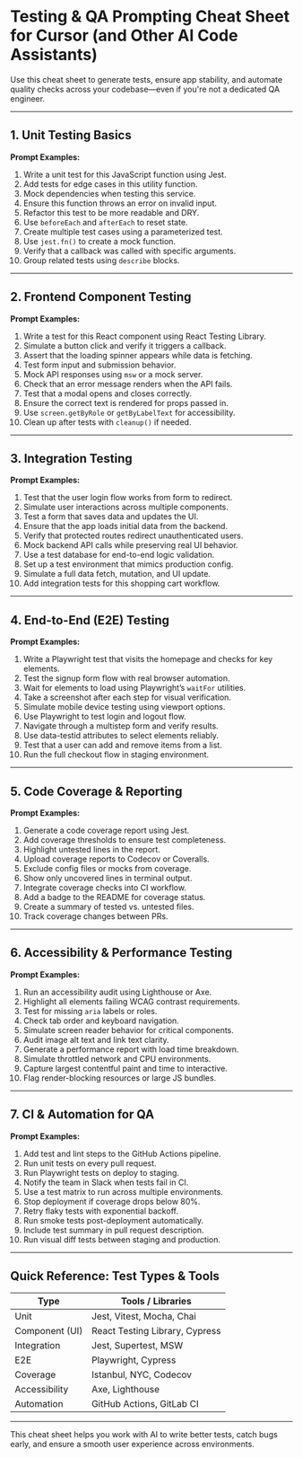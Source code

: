 
# Testing & QA Prompting Cheat Sheet for Cursor (and Other AI Code Assistants)

Use this cheat sheet to generate tests, ensure app stability, and automate quality checks across your codebase—even if you're not a dedicated QA engineer.

---

## 1. Unit Testing Basics

**Prompt Examples:**
1. Write a unit test for this JavaScript function using Jest.
2. Add tests for edge cases in this utility function.
3. Mock dependencies when testing this service.
4. Ensure this function throws an error on invalid input.
5. Refactor this test to be more readable and DRY.
6. Use `beforeEach` and `afterEach` to reset state.
7. Create multiple test cases using a parameterized test.
8. Use `jest.fn()` to create a mock function.
9. Verify that a callback was called with specific arguments.
10. Group related tests using `describe` blocks.

---

## 2. Frontend Component Testing

**Prompt Examples:**
1. Write a test for this React component using React Testing Library.
2. Simulate a button click and verify it triggers a callback.
3. Assert that the loading spinner appears while data is fetching.
4. Test form input and submission behavior.
5. Mock API responses using `msw` or a mock server.
6. Check that an error message renders when the API fails.
7. Test that a modal opens and closes correctly.
8. Ensure the correct text is rendered for props passed in.
9. Use `screen.getByRole` or `getByLabelText` for accessibility.
10. Clean up after tests with `cleanup()` if needed.

---

## 3. Integration Testing

**Prompt Examples:**
1. Test that the user login flow works from form to redirect.
2. Simulate user interactions across multiple components.
3. Test a form that saves data and updates the UI.
4. Ensure that the app loads initial data from the backend.
5. Verify that protected routes redirect unauthenticated users.
6. Mock backend API calls while preserving real UI behavior.
7. Use a test database for end-to-end logic validation.
8. Set up a test environment that mimics production config.
9. Simulate a full data fetch, mutation, and UI update.
10. Add integration tests for this shopping cart workflow.

---

## 4. End-to-End (E2E) Testing

**Prompt Examples:**
1. Write a Playwright test that visits the homepage and checks for key elements.
2. Test the signup form flow with real browser automation.
3. Wait for elements to load using Playwright’s `waitFor` utilities.
4. Take a screenshot after each step for visual verification.
5. Simulate mobile device testing using viewport options.
6. Use Playwright to test login and logout flow.
7. Navigate through a multistep form and verify results.
8. Use data-testid attributes to select elements reliably.
9. Test that a user can add and remove items from a list.
10. Run the full checkout flow in staging environment.

---

## 5. Code Coverage & Reporting

**Prompt Examples:**
1. Generate a code coverage report using Jest.
2. Add coverage thresholds to ensure test completeness.
3. Highlight untested lines in the report.
4. Upload coverage reports to Codecov or Coveralls.
5. Exclude config files or mocks from coverage.
6. Show only uncovered lines in terminal output.
7. Integrate coverage checks into CI workflow.
8. Add a badge to the README for coverage status.
9. Create a summary of tested vs. untested files.
10. Track coverage changes between PRs.

---

## 6. Accessibility & Performance Testing

**Prompt Examples:**
1. Run an accessibility audit using Lighthouse or Axe.
2. Highlight all elements failing WCAG contrast requirements.
3. Test for missing `aria` labels or roles.
4. Check tab order and keyboard navigation.
5. Simulate screen reader behavior for critical components.
6. Audit image alt text and link text clarity.
7. Generate a performance report with load time breakdown.
8. Simulate throttled network and CPU environments.
9. Capture largest contentful paint and time to interactive.
10. Flag render-blocking resources or large JS bundles.

---

## 7. CI & Automation for QA

**Prompt Examples:**
1. Add test and lint steps to the GitHub Actions pipeline.
2. Run unit tests on every pull request.
3. Run Playwright tests on deploy to staging.
4. Notify the team in Slack when tests fail in CI.
5. Use a test matrix to run across multiple environments.
6. Stop deployment if coverage drops below 80%.
7. Retry flaky tests with exponential backoff.
8. Run smoke tests post-deployment automatically.
9. Include test summary in pull request description.
10. Run visual diff tests between staging and production.

---

## Quick Reference: Test Types & Tools

| Type            | Tools / Libraries                        |
|------------------|------------------------------------------|
| Unit             | Jest, Vitest, Mocha, Chai                |
| Component (UI)   | React Testing Library, Cypress           |
| Integration      | Jest, Supertest, MSW                     |
| E2E              | Playwright, Cypress                      |
| Coverage         | Istanbul, NYC, Codecov                   |
| Accessibility    | Axe, Lighthouse                          |
| Automation       | GitHub Actions, GitLab CI                |

---

This cheat sheet helps you work with AI to write better tests, catch bugs early, and ensure a smooth user experience across environments.

